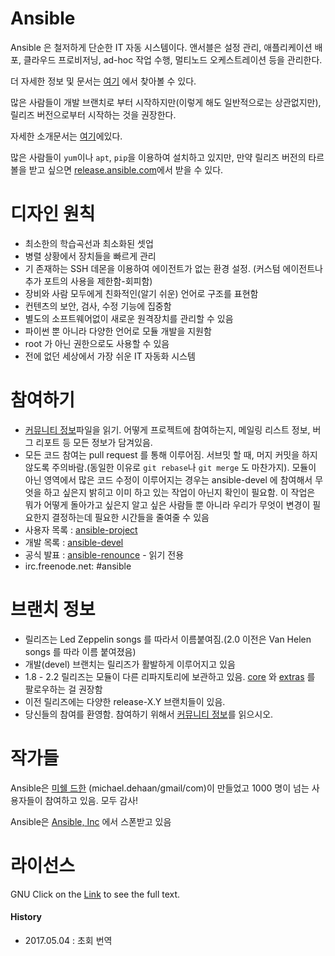 Ansible
=======

Ansible 은 철저하게 단순한 IT 자동 시스템이다. 앤서블은 설정 관리, 애플리케이션 배포, 클라우드 프로비저닝, ad-hoc 작업 수행, 멀티노드 오케스트레이션 등을 관리한다.

더 자세한 정보 및 문서는 [여기](https://ansible.com/) 에서 찾아볼 수 있다.

많은 사람들이 개발 브랜치로 부터 시작하지만(이렇게 해도 일반적으로는 상관없지만), 릴리즈 버전으로부터 시작하는 것을 권장한다.

자세한 소개문서는 [여기](https://docs.ansible.com/intro_getting_started.html)에있다.

많은 사람들이 `yum`이나 `apt`, `pip`을 이용하여 설치하고 있지만, 만약 릴리즈 버전의 타르볼을 받고 싶으면 [release.ansible.com](https://releases.ansible.com/ansible)에서 받을 수 있다.


디자인 원칙
=================

   * 최소한의 학습곡선과 최소화된 셋업
   * 병렬 상황에서 장치들을 빠르게 관리
   * 기 존재하는 SSH 데몬을 이용하여 에이전트가 없는 환경 설정. (커스텀 에이전트나 추가 포트의 사용을 제한함-회피함)
   * 장비와 사람 모두에게 친화적인(알기 쉬운) 언어로 구조를 표현함
   * 컨텐츠의 보안, 검사, 수정 기능에 집중함
   * 별도의 소프트웨어없이 새로운 원격장치를 관리할 수 있음
   * 파이썬 뿐 아니라 다양한 언어로 모듈 개발을 지원함
   * root 가 아닌 권한으로도 사용할 수 있음
   * 전에 없던 세상에서 가장 쉬운 IT 자동화 시스템


참여하기
============

   * [커뮤니티 정보](https://docs.ansible.com/community.html)파일을 읽기. 어떻게 프로젝트에 참여하는지, 메일링 리스트 정보, 버그 리포트 등 모든 정보가 담겨있음. 
   * 모든 코드 참여는 pull request 를 통해 이루어짐. 서브밋 할 때, 머지 커밋을 하지 않도록 주의바람.(동일한 이유로 `git rebase`나 `git merge` 도 마찬가지). 모듈이 아닌 영역에서 많은 코드 수정이 이루어지는 경우는 ansible-devel 에 참여해서 무엇을 하고 싶은지 밝히고 이미 하고 있는 작업이 아닌지 확인이 필요함. 이 작업은 뭐가 어떻게 돌아가고 싶은지 알고 싶은 사람들 뿐 아니라 우리가 무엇이 변경이 필요한지 결정하는데 필요한 시간들을 줄여줄 수 있음
   * 사용자 목록 : [ansible-project](https://groups.google.com/group/ansible-project)
   * 개발 목록 : [ansible-devel](https://groups.google.com/group/ansible-devel)
   * 공식 발표 : [ansible-renounce](https://groups.google.com/group/ansible-announce) - 읽기 전용
   * irc.freenode.net: #ansible


브랜치 정보
===========

   * 릴리즈는 Led Zeppelin songs 를 따라서 이름붙여짐.(2.0 이전은 Van Helen songs 를 따라 이름 붙여졌음)
   * 개발(devel) 브랜치는 릴리즈가 활발하게 이루어지고 있음
   * 1.8 - 2.2 릴리즈는 모듈이 다른 리파지토리에 보관하고 있음. [core](https://github.com/ansible/ansible-modules-core) 와 [extras](https://github.com/ansible/ansible-modules-extras) 를 팔로우하는 걸 권장함
   * 이전 릴리즈에는 다양한 release-X.Y 브랜치들이 있음.
   * 당신들의 참여를 환영함. 참여하기 위해서 [커뮤니티 정보](https://docs.ansible.com/community.html)를 읽으시오.


작가들
=======

Ansible은 [미쉘 드한](https://github.com/mpdehaan) (michael.dehaan/gmail/com)이 만들었고 1000 명이 넘는 사용자들이 참여하고 있음. 모두 감사!

Ansible은 [Ansible, Inc](https://ansible.com) 에서 스폰받고 있음


라이선스
=======
GNU
Click on the [Link](COPYING) to see the full text.

#### History
- 2017.05.04 : 초회 번역
